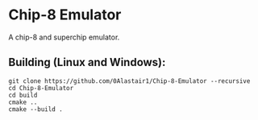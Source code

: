 # Chip-8 Emulator  
 
A chip-8 and superchip emulator.  

## Building (Linux and Windows):  
```
git clone https://github.com/0Alastair1/Chip-8-Emulator --recursive  
cd Chip-8-Emulator  
cd build  
cmake ..  
cmake --build .  
```
